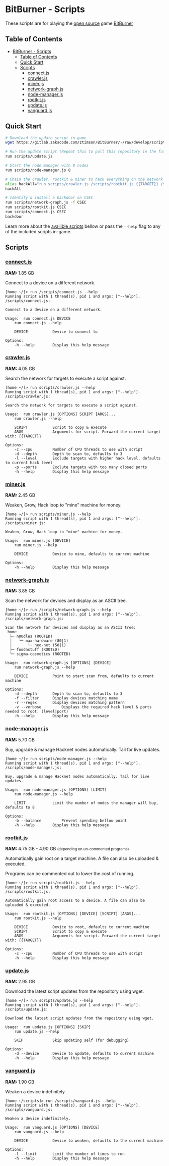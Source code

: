 # BitBurner - Scripts
These scripts are for playing the [open source](https://github.com/danielyxie/bitburner) game [BitBurner](https://danielyxie.github.io/bitburner/)

## Table of Contents
- [BitBurner - Scripts](#bitburner-scripts)
  - [Table of Contents](#table-of-contents)
  - [Quick Start](#quick-start)
  - [Scripts](#scripts)
	- [connect.js](#connectjs)
	- [crawler.js](#crawlerjs)
	- [miner.js](#minerjs)
	- [network-graph.js](#network-graphjs)
	- [node-manager.js](#node-managerjs)
	- [rootkit.js](#rootkitjs)
	- [update.js](#updatejs)
	- [vanguard.js](#vanguardjs)

## Quick Start

```bash
# Download the update script in-game
wget https://gitlab.zakscode.com/ztimson/BitBurner/-/raw/develop/scripts/update.js scripts/update.js

# Run the update script (Repeat this to pull this repository in the future)
run scripts/update.js

# Start the node manager with 8 nodes
run scripts/node-manager.js 8

# Chain the crawler, rootkit & miner to hack everything on the network
alias hackAll="run scripts/crawler.js /scripts/rootkit.js {{TARGET}} /scripts/miner.js"
hackAll

# Identify & install a backdoor on CSEC
run scripts/network-graph.js -f CSEC
run scripts/rootkit.js CSEC
run scripts/connect.js CSEC
backdoor
```

Learn more about the [availible scripts](#scripts) bellow or pass the `--help` flag to any of the included scripts in-game.

## Scripts

### [connect.js](./scripts/connect.js)
**RAM:** 1.85 GB

Connect to a device on a different network.
```
[home ~/]> run /scripts/connect.js --help
Running script with 1 thread(s), pid 1 and args: ["--help"].
/scripts/connect.js: 

Connect to a device on a different network.

Usage:	run connect.js DEVICE
	run connect.js --help

	DEVICE			 Device to connect to

Options:
	-h --help		 Display this help message
```

### [crawler.js](./scripts/crawler.js)
**RAM:** 4.05 GB

Search the network for targets to execute a script against.
```
[home ~/]> run scripts/crawler.js --help
Running script with 1 thread(s), pid 1 and args: ["--help"].
/scripts/crawler.js: 

Search the network for targets to execute a script against.

Usage:	run crawler.js [OPTIONS] SCRIPT [ARGS]...
	run crawler.js --help

	SCRIPT			 Script to copy & execute
	ARGS			 Arguments for script. Forward the current target with: {{TARGET}}

Options:
	-c --cpu		 Number of CPU threads to use with script
	-d --depth		 Depth to scan to, defaults to 3
	-l --level		 Exclude targets with higher hack level, defaults to current hack level
	-p --ports		 Exclute targets with too many closed ports
	-h --help		 Display this help message
```

### [miner.js](./scripts/miner.js)
**RAM:** 2.45 GB

Weaken, Grow, Hack loop to "mine" machine for money.
```
[home ~/]> run scripts/miner.js --help
Running script with 1 thread(s), pid 1 and args: ["--help"].
/scripts/miner.js: 

Weaken, Grow, Hack loop to "mine" machine for money.

Usage:	run miner.js [DEVICE]
	run miner.js --help

	DEVICE			 Device to mine, defaults to current machine

Options:
	-h --help		 Display this help message
```

### [network-graph.js](./scripts/network-graph.js)
**RAM:** 3.85 GB

Scan the network for devices and display as an ASCII tree.
```
[home ~/]> run /scripts/network-graph.js --help
Running script with 1 thread(s), pid 1 and args: ["--help"].
/scripts/network-graph.js: 

Scan the network for devices and display as an ASCII tree:
 home
  ├─ n00dles (ROOTED)
  |   └─ max-hardware (80|1)
  |       └─ neo-net (50|1)
  ├─ foodnstuff (ROOTED)
  └─ sigma-cosmetics (ROOTED)

Usage:	run network-graph.js [OPTIONS] [DEVICE]
	run network-graph.js --help

	DEVICE			 Point to start scan from, defaults to current machine

Options:
	-d --depth		 Depth to scan to, defaults to 3
	-f --filter		 Display devices matching name
	-r --regex		 Display devices matching pattern
	-v --verbose		 Displays the required hack level & ports needed to root: (level|port)
	-h --help		 Display this help message
```

### [node-manager.js](./scripts/node-manager.js)
**RAM:** 5.70 GB

Buy, upgrade & manage Hacknet nodes automatically. Tail for live updates.
```
[home ~/]> run scripts/node-manager.js --help
Running script with 1 thread(s), pid 1 and args: ["--help"].
/scripts/node-manager.js: 

Buy, upgrade & manage Hacknet nodes automatically. Tail for live updates.

Usage:	run node-manager.js [OPTIONS] [LIMIT]
	run node-manager.js --help

	LIMIT			 Limit the number of nodes the manager will buy, defaults to 8

Options:
	-b --balance		 Prevent spending bellow point
	-h --help		 Display this help message
```

### [rootkit.js](./scripts/rootkit.js)
**RAM:** 4.75 GB - 4.90 GB <small>(depending on un-commented programs)</small>

Automatically gain root on a target machine. A file can also be uploaded & executed.

Programs can be commented out to lower the cost of running.
```
[home ~/]> run scripts/rootkit.js --help
Running script with 1 thread(s), pid 1 and args: ["--help"].
/scripts/rootkit.js: 

Automatically gain root access to a device. A file can also be uploaded & executed.

Usage:	run rootkit.js [OPTIONS] [DEVICE] [SCRIPT] [ARGS]...
	run rootkit.js --help

	DEVICE			 Device to root, defaults to current machine
	SCRIPT			 Script to copy & execute
	ARGS			 Arguments for script. Forward the current target with: {{TARGET}}

Options:
	-c --cpu		 Number of CPU threads to use with script
	-h --help		 Display this help message
```

### [update.js](./scripts/update.js)
**RAM:** 2.95 GB

Download the latest script updates from the repository using wget.
```
[home ~/]> run scripts/update.js --help
Running script with 1 thread(s), pid 1 and args: ["--help"].
/scripts/update.js: 

Download the latest script updates from the repository using wget.

Usage:	run update.js [OPTIONS] [SKIP]
	run update.js --help

	SKIP			 Skip updating self (for debugging)

Options:
	-d --device		 Device to update, defaults to current machine
	-h --help		 Display this help message
```

### [vanguard.js](./scripts/vanguard.js)
**RAM:** 1.90 GB

Weaken a device indefinitely.
```
[home ~/scripts]> run /scripts/vanguard.js --help
Running script with 1 thread(s), pid 1 and args: ["--help"].
/scripts/vanguard.js: 

Weaken a device indefinitely.

Usage:	run vanguard.js [OPTIONS] [DEVICE]
	run vanguard.js --help

	DEVICE			 Device to weaken, defaults to the current machine

Options:
	-l --limit		 Limit the number of times to run
	-h --help		 Display this help message
```
